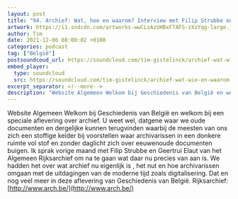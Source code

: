 ```yaml
---
layout: post
title: "94. Archief: Wat, hoe en waarom? Interview met Filip Strubbe en Geertrui Elaut"
artwork: https://i1.sndcdn.com/artworks-wwCLsAzUHBxFTAFS-zXzYqg-large.jpg
author: Tim
date: 2021-12-06 08:00:02 +0100
categories: podcast
tag: ["België"]
postsoundcoud_url: https://soundcloud.com/tim-gistelinck/archief-wat-wie-en-waarom-interview-met-filip-strubbe-en-geertrui-elaut
embed_player:
  type: soundcloud
  src: https://soundcloud.com/tim-gistelinck/archief-wat-wie-en-waarom-interview-met-filip-strubbe-en-geertrui-elaut
excerpt_separator: <!--more-->
description: "Website Algemeen Welkom bij Geschiedenis van België en welkom bij een speciale aflevering over archief."
---
```

Website Algemeen Welkom bij Geschiedenis van België en welkom bij een speciale aflevering over archief. U weet wel, datgene waar we oude documenten en dergelijke kunnen terugvinden waarbij de meesten van ons zich een stoffige kelder bij voorstellen waar archivarissen in een donkere ruimte vol stof en zonder daglicht zich over eeuwenoude documenten buigen. Ik sprak vorige maand met Filip Strubbe en Geertrui Elaut van het Algemeen Rijksarchief om na te gaan wat daar nu precies van aan is. We hadden het over wat archief nu eigenlijk is , het nut en hoe archivarissen omgaan met de uitdagingen van de moderne tijd zoals digitalisering. Dat en nog veel meer in deze aflevering van Geschiedenis van België.
Rijksarchief: [http://www.arch.be/](http://www.arch.be/)
